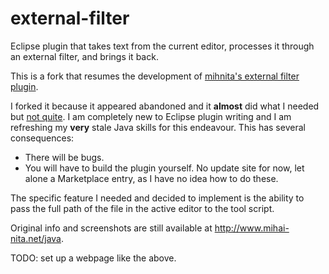 external-filter
===============

Eclipse plugin that takes text from the current editor, processes it through an external filter, and brings it back.

This is a fork that resumes the development of <a href="https://github.com/mihnita/external-filter">mihnita's external filter plugin</a>.

I forked it because it appeared abandoned and it **almost** did what I needed but <a href="">not quite</a>. I am completely new to Eclipse plugin writing and I am refreshing my **very** stale Java skills for this endeavour. This has several consequences:

* There will be bugs.
* You will have to build the plugin yourself. No update site for now, let alone a Marketplace entry, as I have no idea how to do these.

The specific feature I needed and decided to implement is the ability to pass the full path of the file in the active editor to the tool script.

Original info and screenshots are still available at <a href="http://www.mihai-nita.net/java">http://www.mihai-nita.net/java</a>.

TODO: set up a webpage like the above.
